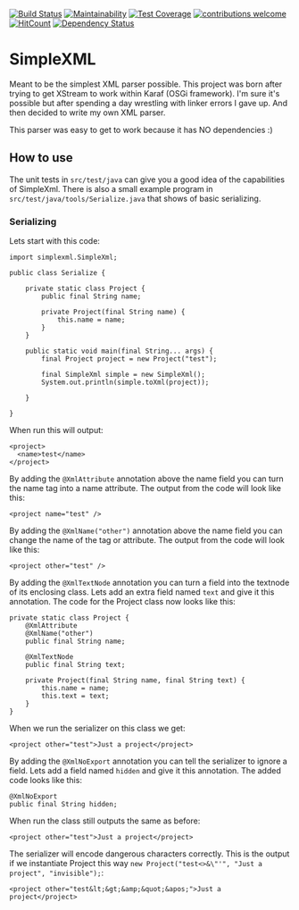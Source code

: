 [![Build Status](https://travis-ci.org/JurgenNED/simplexml.svg?branch=master)](https://travis-ci.org/JurgenNED/simplexml)
[![Maintainability](https://api.codeclimate.com/v1/badges/c9389fa8729d8b18e46b/maintainability)](https://codeclimate.com/github/JurgenNED/simplexml/maintainability)
[![Test Coverage](https://api.codeclimate.com/v1/badges/c9389fa8729d8b18e46b/test_coverage)](https://codeclimate.com/github/JurgenNED/simplexml/test_coverage)
[![contributions welcome](https://img.shields.io/badge/contributions-welcome-brightgreen.svg?style=flat)](https://github.com/dwyl/esta/issues)
[![HitCount](http://hits.dwyl.com/JurgenNED/simplexml.svg)](http://hits.dwyl.com/JurgenNED/simplexml)
[![Dependency Status](https://www.versioneye.com/user/projects/5a76d5b10fb24f17ce755df9/badge.svg?style=flat-square)](https://www.versioneye.com/user/projects/5a76d5b10fb24f17ce755df9)

# SimpleXML

Meant to be the simplest XML parser possible. 
This project was born after trying to get XStream to work within Karaf (OSGi framework).
I'm sure it's possible but after spending a day wrestling with linker errors I gave up.
And then decided to write my own XML parser.

This parser was easy to get to work because it has NO dependencies :)

## How to use

The unit tests in `src/test/java` can give you a good idea of the capabilities of SimpleXml.
There is also a small example program in `src/test/java/tools/Serialize.java` that shows of basic serializing.

### Serializing

Lets start with this code:

    import simplexml.SimpleXml;
    
    public class Serialize {
    
        private static class Project {
            public final String name;
    
            private Project(final String name) {
                this.name = name;
            }
        }
    
        public static void main(final String... args) {
            final Project project = new Project("test");
    
            final SimpleXml simple = new SimpleXml();
            System.out.println(simple.toXml(project));
    
        }
    
    }

When run this will output:

    <project>
      <name>test</name>
    </project>
    
By adding the `@XmlAttribute` annotation above the name field you can turn the name tag into a name attribute.
The output from the code will look like this:

    <project name="test" />

By adding the `@XmlName("other")` annotation above the name field you can change the name of the tag or attribute.
The output from the code will look like this:

    <project other="test" />

By adding the `@XmlTextNode` annotation you can turn a field into the textnode of its enclosing class.
Lets add an extra field named `text` and give it this annotation.
The code for the Project class now looks like this:

    private static class Project {
        @XmlAttribute
        @XmlName("other")
        public final String name;

        @XmlTextNode
        public final String text;

        private Project(final String name, final String text) {
            this.name = name;
            this.text = text;
        }
    }

When we run the serializer on this class we get:

    <project other="test">Just a project</project>
    
By adding the `@XmlNoExport` annotation you can tell the serializer to ignore a field.
Lets add a field named `hidden` and give it this annotation.
The added code looks like this:

    @XmlNoExport
    public final String hidden;

When run the class still outputs the same as before:

    <project other="test">Just a project</project>

The serializer will encode dangerous characters correctly.
This is the output if we instantiate Project this way `new Project("test<>&\"'", "Just a project", "invisible");`:

    <project other="test&lt;&gt;&amp;&quot;&apos;">Just a project</project>
